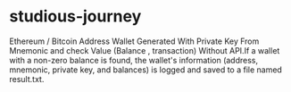 # studious-journey
Ethereum / Bitcoin Address Wallet Generated With Private Key From Mnemonic and check Value (Balance , transaction) Without API.If a wallet with a non-zero balance is found, the wallet's information (address, mnemonic, private key, and balances) is logged and saved to a file named result.txt.
